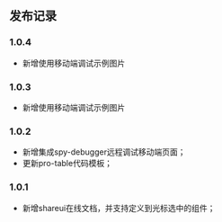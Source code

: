 ## 发布记录

### 1.0.4

- 新增使用移动端调试示例图片

### 1.0.3

- 新增使用移动端调试示例图片

### 1.0.2

- 新增集成spy-debugger远程调试移动端页面；
- 更新pro-table代码模板；

### 1.0.1

- 新增shareui在线文档，并支持定义到光标选中的组件；
